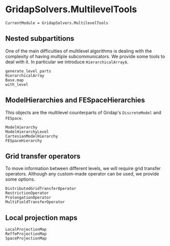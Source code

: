 # GridapSolvers.MultilevelTools

```@meta
CurrentModule = GridapSolvers.MultilevelTools
```

## Nested subpartitions

One of the main difficulties of multilevel algorithms is dealing with the complexity of having multiple subcommunicators. We provide some tools to deal with it. In particular we introduce `HierarchicalArray`s.

```@docs
generate_level_parts
HierarchicalArray
Base.map
with_level
```

## ModelHierarchies and FESpaceHierarchies

This objects are the multilevel counterparts of Gridap's `DiscreteModel` and `FESpace`.

```@docs
ModelHierarchy
ModelHierarchyLevel
CartesianModelHierarchy
FESpaceHierarchy
```

## Grid transfer operators

To move information between different levels, we will require grid transfer operators. Although any custom-made operator can be used, we provide some options.

```@docs
DistributedGridTransferOperator
RestrictionOperator
ProlongationOperator
MultiFieldTransferOperator
```

## Local projection maps

```@docs
LocalProjectionMap
ReffeProjectionMap
SpaceProjectionMap
```
